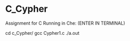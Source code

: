 # C_Cypher
Assignment for C
Running in Che:
(ENTER IN TERMINAL)

  cd c_Cypher/
  gcc Cypher1.c
  ./a.out
  
  
